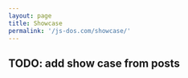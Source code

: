 ```yaml
---
layout: page
title: Showcase
permalink: '/js-dos.com/showcase/'
---
```


## TODO: add show case from posts